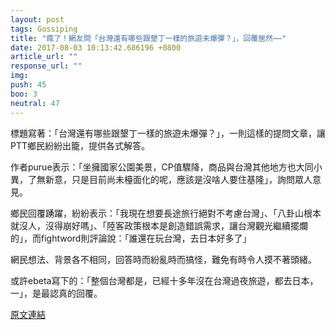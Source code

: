 ```yaml
---
layout: post
tags: Gossiping
title: "瘋了！網友問「台灣還有哪些跟墾丁一樣的旅遊未爆彈？」，回覆居然⋯⋯"
date: 2017-08-03 10:13:42.686196 +0800
article_url: ""
response_url: ""
img: 
push: 45
boo: 3
neutral: 47
---
```


標題寫著：「台灣還有哪些跟墾丁一樣的旅遊未爆彈？」，一則這樣的提問文章，讓PTT鄉民紛紛出籠，提供各式解答。

作者purue表示：「坐擁國家公園美景，CP值驟降，商品與台灣其他地方也大同小異，了無新意，只是目前尚未檯面化的呢，應該是沒啥人要住基隆」，詢問眾人意見。

鄉民回覆踴躍，紛紛表示：「我現在想要長途旅行絕對不考慮台灣」、「八卦山根本就沒人，沒得崩好嗎」、「陸客政策根本是創造錯誤需求，讓台灣觀光繼續擺爛的」，而fightword則評論說：「誰還在玩台灣，去日本好多了」

網民想法、背景各不相同，回答時而紛亂時而搞怪，難免有時令人摸不著頭緒。

或許ebeta寫下的：「整個台灣都是，已經十多年沒在台灣過夜旅遊，都去日本，一」，是最認真的回覆。

<a href = "https://www.ptt.cc/bbs/Gossiping/M.1501214777.A.A2A.html">原文連結</a>

